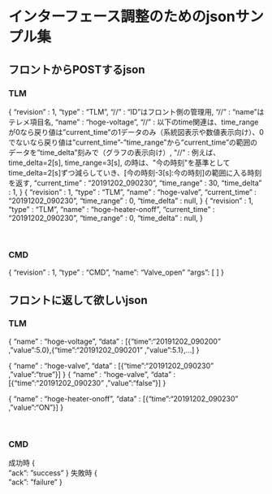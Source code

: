 # インターフェース調整のためのjsonサンプル集

## フロントからPOSTするjson
### TLM
{
	“revision” : 1,
	“type” : “TLM”,
		“//” : “ID”はフロント側の管理用,
		“//” : “name”はテレメ項目名,
	“name” : “hoge-voltage”,
		“//” : 以下のtime関連は、time_rangeが0なら戻り値は”current_time”の1データのみ（系統図表示や数値表示向け）、0でないなら戻り値は”current_time”-”time_range”から”current_time”の範囲のデータを”time_delta”刻みで（グラフの表示向け）,
		"//" : 例えば、time_delta=2[s], time_range=3[s], の時は、"今の時刻"を基準としてtime_delta=2[s]ずつ減らしていき、[今の時刻-3[s]:今の時刻]の範囲に入る時刻を返す,
	“current_time” : “20191202_090230”,
	“time_range” : 30,
	“time_delta” : 1,
}
{
	“revision” : 1,
	“type” : “TLM”,
	“name” : “hoge-valve”,
	“current_time” : “20191202_090230”,
	“time_range” : 0,
	“time_delta” : null,
}
{
	“revision” : 1,
	“type” : “TLM”,
	“name” : “hoge-heater-onoff”,
	“current_time” : “20191202_090230”,
	“time_range” : 0,
	“time_delta” : null,
}

​
### CMD
{
	“revision” : 1,
	“type” : “CMD”,
	“name”: “Valve_open”
	“args”: [ ] 
}
​
​
## フロントに返して欲しいjson
### TLM
{
	“name” : “hoge-voltage”,
	“data” : [{“time”:“20191202_090200” ,”value”:5.0},{“time”:“20191202_090201” ,”value”:5.1},...]
}

{
	“name” : “hoge-valve”,
	“data” : [{“time”:“20191202_090230” ,”value”:“true”}]
}
{
	“name” : “hoge-valve”,
	“data” : [{“time”:“20191202_090230” ,”value”:“false”}]
}

{
	“name” : “hoge-heater-onoff”,
	“data” : [{“time”:“20191202_090230” ,”value”:“ON”}]
}


​
### CMD
成功時
{	
	”ack”: ”success”
}
失敗時
{	
	”ack”: ”failure”
}
